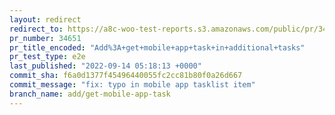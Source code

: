 ```yaml
---
layout: redirect
redirect_to: https://a8c-woo-test-reports.s3.amazonaws.com/public/pr/34651/e2e/index.html
pr_number: 34651
pr_title_encoded: "Add%3A+get+mobile+app+task+in+additional+tasks"
pr_test_type: e2e
last_published: "2022-09-14 05:18:13 +0000"
commit_sha: f6a0d1377f45496440055fc2cc81b80f0a26d667
commit_message: "fix: typo in mobile app tasklist item"
branch_name: add/get-mobile-app-task
---
```

